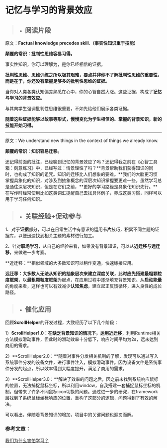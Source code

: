 # 记忆与学习的背景效应

> - ## 阅读片段

原文：**Factual knowledge precedes skill.（事实性知识重于技能）**

**颠覆的常识：批判性思维容易习得。**

事实性知识，你可以理解为，是你已经相信的证据。

**批判性思维、思维训练之所以极其艰难，要点并非你不了解批判性思维的重要性，而是在于，你还没有掌握足够多的批判性思维的证据。**

当你对人类各类认知偏差熟悉在心中，你的心智自然大涨。这些证据，构成了**记忆与学习的背景效应。**

与其向学生强调批判性思维很重要，不如先给他们展示各类证据。

**随着这些证据能够以故事等形式，慢慢变化为学生相信的、掌握的背景知识，新的技能开始习得。**

---

原文：We understand new things in the context of things we already know.

**颠覆的常识：知识容易迁移。**

还记得前面的批注，已经聊到记忆的背景效应了吗？还记得我之前在《心智工具箱：刻意练习》中，已经写过：情景理性了吗？**背景帮助我们获得知识的同时，也构成了知识的诅咒。知识的迁移比人们想象的要难。**我们的大脑更习惯掌握具象化的知识，对涉及到抽象概念的深层次知识掌握要更难一些。虽然学习总是通往深层次知识，但是在它们之前，**更好的学习路径是具象化知识先行。**在写作时经常使用比如这类词汇提醒自己去找具体例子，养成这类习惯，同样可以用于学习任何知识。



> - ## 关联经验+促动参与

1、对于**证据**部分，可以在日常生活中有意识的运用**卡片**技巧，积累不同主题的证据库，以便迅速找到相关主题的素材进行加工。

2、针对**职场学习**，从自己的经验来看，如果没有背景知识，可以从**近迁移与远迁移**，来做进一步考察。

**近迁移：**相似领域的大多数知识可以稍作变通，快速嫁接应用。

**远迁移：**大多数人无法从知识的抽象层次来建立深度关联，此时应先搭建**最粗颗粒度框架**，以**最粗颗粒度框架**为起点，在应用过程中逐渐填充背景知识。从**启动能量**的角度来看，这样也可以有效减少**认知焦虑**，建立起正反馈循环，进入良性的成长路径。



> - ## 催化应用

回顾**ScrollHelper**的开发过程，大致经历了以下几个阶段：

1）**ScrollHelper1.0：**在缺乏背景知识的情况下，运用**近迁移**，利用Runtime相关方法模拟滑动事件，但此时的滑动效率十分低下，响应时间平均为2s，远未达到商用的需求。

2）**ScrollHelper2.0：**随着对事件分发相关机制的了解，发现可以通过写入系统事件分发的设备文件，进行事件注入，模拟滑动事件。因为设备文件是系统事件分发的起点，所以效率得到大幅度提升，满足了商用的需求。

3）**ScrollHelper3.0：**解决了效率的问题之后，因之前未找到系统响应鼠标的位置，无法捕捉鼠标坐标，所以利用window，自我搭建一套捕捉鼠标坐标的机制，但带来了许多不同鼠标icon切换的问题。通过进一步的研究，在framework层找到了系统鼠标坐标响应的位置，重构了这部分的逻辑，问题得到了有效的解决。

可以看出，伴随着背景知识的增加，项目中的关键问题也迎刃而解。



### 参考文章：

[我们为什么害怕学习？](<https://www.yangzhiping.com/psy/why-do-not-students-like-school.html>)
